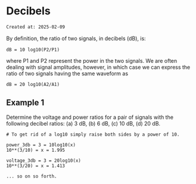 # Decibels

```
Created at: 2025-02-09
```

By deﬁnition, the ratio of two signals, in decibels (dB), is:

```
dB = 10 log10(P2/P1)
```

where P1 and P2 represent the power in the two signals.
We are often dealing with signal amplitudes, however, in which case we can
express the ratio of two signals having the same waveform as

```
dB = 20 log10(A2/A1)
```

## Example 1

Determine the voltage and power ratios for a pair of signals with the following
decibel ratios: (a) 3 dB, (b) 6 dB, (c) 10 dB, (d) 20 dB.

```
# To get rid of a log10 simply raise both sides by a power of 10.

power_3db = 3 = 10log10(x)
10**(3/10) = x = 1.995

voltage_3db = 3 = 20log10(x)
10**(3/20) = x = 1.413

... so on so forth.
```
